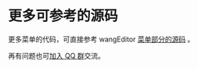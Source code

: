 # 更多可参考的源码

更多菜单的代码，可直接参考 wangEditor [菜单部分的源码](https://github.com/wangeditor-team/we-next/tree/master/src/menus) 。

再有问题也可[加入 QQ 群](/#交流)交流。
